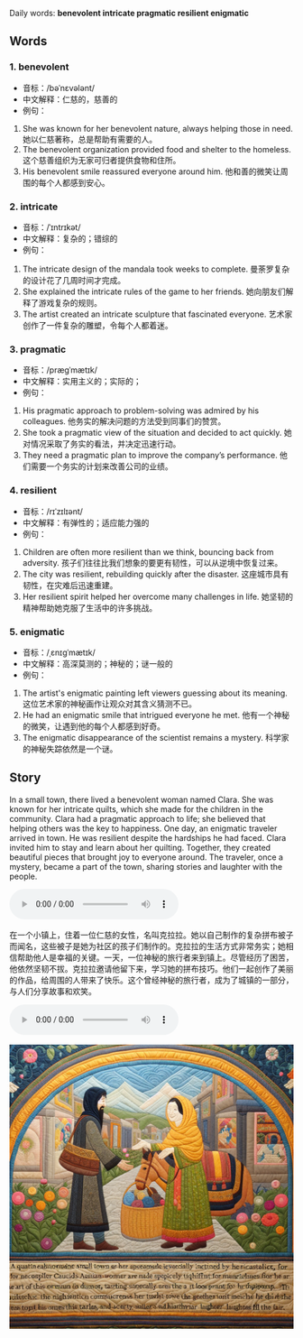 Daily words: **benevolent intricate pragmatic resilient enigmatic**

## Words
### 1. benevolent
- 音标：/bəˈnɛvələnt/ <span style="cursor: pointer;" onclick="document.getElementById('audio-player-1').play()"><i class="fas fa-volume-up"></i></span>
<audio id="audio-player-1" src="audios/words/benevolent.mp3" style="display:none;"></audio>
- 中文解释：仁慈的，慈善的
- 例句：
1. She was known for her benevolent nature, always helping those in need. 她以仁慈著称，总是帮助有需要的人。
2. The benevolent organization provided food and shelter to the homeless. 这个慈善组织为无家可归者提供食物和住所。
3. His benevolent smile reassured everyone around him. 他和善的微笑让周围的每个人都感到安心。

### 2. intricate
- 音标：/ˈɪntrɪkət/ <span style="cursor: pointer;" onclick="document.getElementById('audio-player-2').play()"><i class="fas fa-volume-up"></i></span>
<audio id="audio-player-2" src="audios/words/intricate.mp3" style="display:none;"></audio>
- 中文解释：复杂的；错综的
- 例句：
1. The intricate design of the mandala took weeks to complete. 曼荼罗复杂的设计花了几周时间才完成。
2. She explained the intricate rules of the game to her friends. 她向朋友们解释了游戏复杂的规则。
3. The artist created an intricate sculpture that fascinated everyone. 艺术家创作了一件复杂的雕塑，令每个人都着迷。

### 3. pragmatic
- 音标：/præɡˈmætɪk/ <span style="cursor: pointer;" onclick="document.getElementById('audio-player-3').play()"><i class="fas fa-volume-up"></i></span>
<audio id="audio-player-3" src="audios/words/pragmatic.mp3" style="display:none;"></audio>
- 中文解释：实用主义的；实际的；
- 例句：
1. His pragmatic approach to problem-solving was admired by his colleagues. 他务实的解决问题的方法受到同事们的赞赏。
2. She took a pragmatic view of the situation and decided to act quickly. 她对情况采取了务实的看法，并决定迅速行动。
3. They need a pragmatic plan to improve the company’s performance. 他们需要一个务实的计划来改善公司的业绩。

### 4. resilient
- 音标：/rɪˈzɪlɪənt/ <span style="cursor: pointer;" onclick="document.getElementById('audio-player-4').play()"><i class="fas fa-volume-up"></i></span>
<audio id="audio-player-4" src="audios/words/resilient.mp3" style="display:none;"></audio>
- 中文解释：有弹性的；适应能力强的
- 例句：
1. Children are often more resilient than we think, bouncing back from adversity. 孩子们往往比我们想象的要更有韧性，可以从逆境中恢复过来。
2. The city was resilient, rebuilding quickly after the disaster. 这座城市具有韧性，在灾难后迅速重建。
3. Her resilient spirit helped her overcome many challenges in life. 她坚韧的精神帮助她克服了生活中的许多挑战。

### 5. enigmatic
- 音标：/ˌɛnɪɡˈmætɪk/ <span style="cursor: pointer;" onclick="document.getElementById('audio-player-5').play()"><i class="fas fa-volume-up"></i></span>
<audio id="audio-player-5" src="audios/words/enigmatic.mp3" style="display:none;"></audio>
- 中文解释：高深莫测的；神秘的；谜一般的
- 例句：
1. The artist's enigmatic painting left viewers guessing about its meaning. 这位艺术家的神秘画作让观众对其含义猜测不已。
2. He had an enigmatic smile that intrigued everyone he met. 他有一个神秘的微笑，让遇到他的每个人都感到好奇。
3. The enigmatic disappearance of the scientist remains a mystery. 科学家的神秘失踪依然是一个谜。

## Story
In a small town, there lived a benevolent woman named Clara. She was known for her intricate quilts, which she made for the children in the community. Clara had a pragmatic approach to life; she believed that helping others was the key to happiness. One day, an enigmatic traveler arrived in town. He was resilient despite the hardships he had faced. Clara invited him to stay and learn about her quilting. Together, they created beautiful pieces that brought joy to everyone around. The traveler, once a mystery, became a part of the town, sharing stories and laughter with the people.

<audio controls>
<source src="https://files.dwong.top/story/2024-07-30-english.mp3" type="audio/mpeg">
你的浏览器不支持音频元素。
</audio>


在一个小镇上，住着一位仁慈的女性，名叫克拉拉。她以自己制作的复杂拼布被子而闻名，这些被子是她为社区的孩子们制作的。克拉拉的生活方式非常务实；她相信帮助他人是幸福的关键。一天，一位神秘的旅行者来到镇上。尽管经历了困苦，他依然坚韧不拔。克拉拉邀请他留下来，学习她的拼布技巧。他们一起创作了美丽的作品，给周围的人带来了快乐。这个曾经神秘的旅行者，成为了城镇的一部分，与人们分享故事和欢笑。

<audio controls>
<source src="https://files.dwong.top/story/2024-07-30-chinese.mp3" type="audio/mpeg">
你的浏览器不支持音频元素。
</audio>


![story](./images/2024-07-30.png)